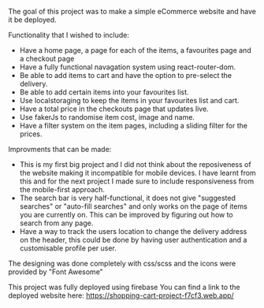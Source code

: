 The goal of this project was to make a simple eCommerce website and have it be deployed.

Functionality that I wished to include:
- Have a home page, a page for each of the items, a favourites page and a checkout page
- Have a fully functional navagation system using react-router-dom.
- Be able to add items to cart and have the option to pre-select the delivery.
- Be able to add certain items into your favourites list.
- Use localstoraging to keep the items in your favourites list and cart.
- Have a total price in the checkouts page that updates live.
- Use fakerJs to randomise item cost, image and name.
- Have a filter system on the item pages, including a sliding filter for the prices.

Improvments that can be made:
- This is my first big project and I did not think about the reposiveness of the website making it incompatible for mobile devices. I have learnt from this and for the next project I made sure to include responsiveness from the mobile-first approach.
- The search bar is very half-functional, it does not give "suggested searches" or "auto-fill searches" and only works on the page of items you are currently on. This can be improved by figuring out how to search from any page.
- Have a way to track the users location to change the delivery address on the header, this could be done by having user authentication and a customisable profile per user.



The designing was done completely with css/scss and the icons were provided by "Font Awesome"

This project was fully deployed using firebase
You can find a link to the deployed website here: https://shopping-cart-project-f7cf3.web.app/